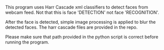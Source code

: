 This program uses Harr Cascade xml classifiers to detect faces from webcam feed. Not that this is face 'DETECTION' not face 'RECOGNITION'.

After the face is detected, simple image processing is applied to blur the detected faces. The harr cascade files are provided in the repo. 

Please make sure that path provided in the python script is correct before running the program.
